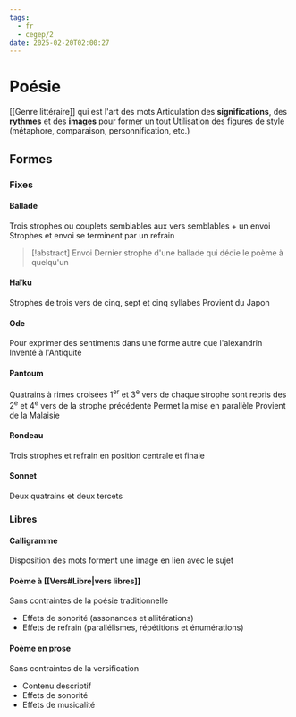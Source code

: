 ```yaml
---
tags:
  - fr
  - cegep/2
date: 2025-02-20T02:00:27
---
```


# Poésie

[[Genre littéraire]] qui est l'art des mots
Articulation des **significations**, des **rythmes** et des **images** pour former un tout
Utilisation des figures de style (métaphore, comparaison, personnification, etc.)

## Formes

### Fixes

#### Ballade

Trois strophes ou couplets semblables aux vers semblables + un envoi
Strophes et envoi se terminent par un refrain

> [!abstract] Envoi
> Dernier strophe d'une ballade qui dédie le poème à quelqu'un

#### Haïku

Strophes de trois vers de cinq, sept et cinq syllabes
Provient du Japon

#### Ode

Pour exprimer des sentiments dans une forme autre que l'alexandrin
Inventé à l'Antiquité

#### Pantoum

Quatrains à rimes croisées
1<sup>er</sup> et 3<sup>e</sup> vers de chaque strophe sont repris des 2<sup>e</sup> et 4<sup>e</sup> vers de la strophe précédente
Permet la mise en parallèle
Provient de la Malaisie

#### Rondeau

Trois strophes et refrain en position centrale et finale

#### Sonnet

Deux quatrains et deux tercets

### Libres

#### Calligramme

Disposition des mots forment une image en lien avec le sujet

#### Poème à [[Vers#Libre|vers libres]]

Sans contraintes de la poésie traditionnelle

- Effets de sonorité (assonances et allitérations)
- Effets de refrain (parallélismes, répétitions et énumérations)

#### Poème en prose

Sans contraintes de la versification

- Contenu descriptif
- Effets de sonorité
- Effets de musicalité
